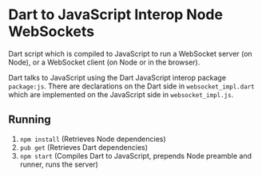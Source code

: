 # Dart to JavaScript Interop Node WebSockets

Dart script which is compiled to JavaScript to run a WebSocket server (on Node), or a WebSocket client (on Node or in the browser).

Dart talks to JavaScript using the Dart JavaScript interop package `package:js`.
There are declarations on the Dart side in `websocket_impl.dart` which are implemented on the JavaScript side in `websocket_impl.js`. 


## Running

 1. `npm install` (Retrieves Node dependencies)
 2. `pub get` (Retrieves Dart dependencies)
 3. `npm start` (Compiles Dart to JavaScript, prepends Node preamble and runner, runs the server)
